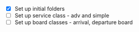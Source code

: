 - [x] Set up initial folders
- [ ] Set up service class - adv and simple
- [ ] Set up board classes - arrival, departure board
